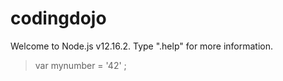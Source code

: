 # codingdojo
Welcome to Node.js v12.16.2.
Type ".help" for more information.
> var mynumber = '42' ;
